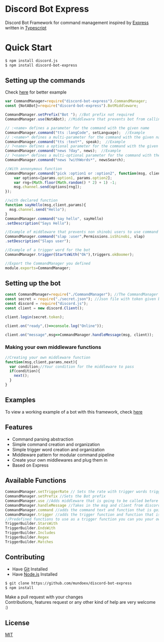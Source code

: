 # Discord Bot Express
Discord Bot Framework for command management inspired by [Express](https://www.npmjs.com/package/express) written in [Typescript](https://www.npmjs.com/package/typescript)

# Quick Start
```bash
$ npm install discord.js
$ npm install discord-bot-express
```

## Setting up the commands
Check [here](https://github.com/mundoex/ExampleBot) for better example
```js
var CommandManager=require("discord-bot-express").CommandManager;
const {NotABot}=require("discord-bot-express").BotMiddleware;

CommandManager.setPrefix("Bot "); //Bot prefix not required
CommandManager.use(NotABot); //Middleware that prevents bot from calling itself

// :<name> defines a parameter for the command with the given name
CommandManager.command("tts :langCode", setLanguage);  //Example
// :<name>* defines a multi-parameter for the command with the given name
CommandManager.command("tts :text*", speak);  //Example
// ?<name> defines a optional parameter for the command with the given name
CommandManager.command("news ?day", news);  //Example
// ?<name>* defines a multi-optional parameter for the command with the given name
CommandManager.command("news ?withWords*", newsSearch);

//With annonymous function
CommandManager.command("pick :option1 or :option2", function(msg, client, params){
    var options=[params.option1, params.option2];
    var rng=(Math.floor(Math.random() * 2) + 1) -1;
    msg.channel.send(options[rng]);
});

//with declared function
function sayHello(msg,client,params){
  msg.channel.send("Hello");
}
CommandManager.command("say hello", sayHello)
.setDescription("Says Hello");

//Example of middleware that prevents non shinobi users to use command
CommandManager.command("slap :user",Permissions.isShinobi, slap)
.setDescription("Slaps user");

//Example of a trigger word for the bot
CommandManager.trigger(StartsWith("Ok"),triggers.okBoomer);

//Export the CommandManager you defined
module.exports=CommandManager;

```

## Setting up the bot
```js
const CommandManager=require("./CommandManager"); //The CommandManager defined in the Setting up commands section
const secret = require("./secret.json"); //Json file with token given by discord
const discord = require("discord.js");
const client = new discord.Client();

client.login(secret.token);

client.on("ready",()=>console.log("Online"));

client.on("message",msg=>CommandManager.handleMessage(msg, client));
```
### Making your own middleware functions
```js
//Creating your own middleware function
function(msg,client,params,next){
  var condition;//Your condition for the middleware to pass
  if(condition){
    next();
  }
}
```


## Examples

  To view a working example of a bot with this framework, check [here](https://github.com/mundoex/ExampleBot) 

## Features

  * Command parsing abstraction
  * Simple command creation and organization
  * Simple trigger word creation and organization
  * Middleware pattern for modular command pipeline
  * Create your own middlewares and plug them in
  * Based on Express

## Available Functions
```js
CommandManager.setTriggerRate // Sets the rate with trigger words trigger
CommandManager.setPrefix //Sets the Bot prefix
CommandManager.use //Adds middleware that is going to be called before checking for commands or triggers
CommandManager.handleMessage //Takes in the msg and client from discord and runs the command or trigger if its called correctly
CommandManager.command //adds the command text and function that is going to be called
CommandManager.trigger //adds the trigger function and function that is going to be called
//Predefined functions to use as a trigger function you can you your own
TriggerBuilder.StarsWith
TriggerBuilder.EndsWith
TriggerBuilder.Includes
TriggerBuilder.Regex
TriggerBuilder.Matches
```

## Contributing
* Have [Git](https://git-scm.com/) Installed
* Have [Node.js](https://nodejs.org/en/) Installed

```bash
$ git clone https://github.com/mundoex/discord-bot-express
$ npm install
```
Make a pull request with your changes <br>
Contributions, features request or any other kind of help are very welcome :)

## License
[MIT](LICENSE)